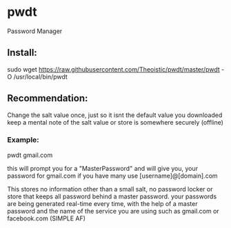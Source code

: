 # pwdt
Password Manager

## Install:
sudo wget https://raw.githubusercontent.com/Theoistic/pwdt/master/pwdt -O /usr/local/bin/pwdt

## Recommendation:
Change the salt value once, just so it isnt the default value you downloaded
keep a mental note of the salt value or store is somewhere securely (offline)

### Example:
   pwdt gmail.com          
   
this will prompt you for a "MasterPassword" and will give you, your
password for gmail.com if you have many use [username]@[domain].com

This stores no information other than a small salt, no password locker or store that keeps all 
password behind a master password.
your passwords are being generated real-time every time, with the help of a master password
and the name of the service you are using such as gmail.com or facebook.com (SIMPLE AF)